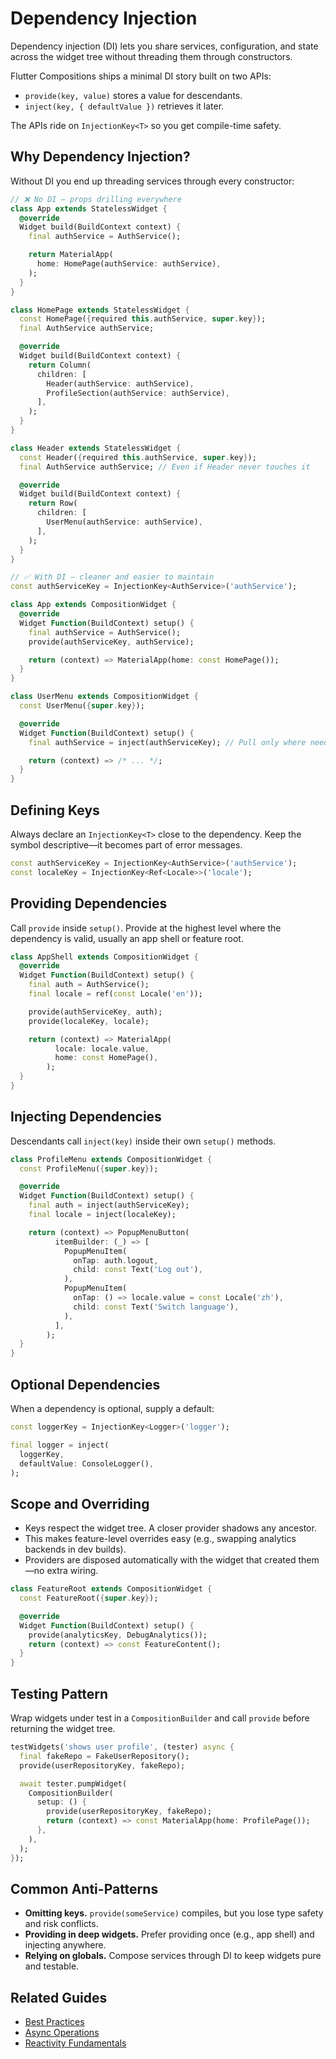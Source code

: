 # Dependency Injection

Dependency injection (DI) lets you share services, configuration, and state across the widget tree without threading them through constructors.

Flutter Compositions ships a minimal DI story built on two APIs:

- `provide(key, value)` stores a value for descendants.
- `inject(key, { defaultValue })` retrieves it later.

The APIs ride on `InjectionKey<T>` so you get compile-time safety.

## Why Dependency Injection?

Without DI you end up threading services through every constructor:

```dart
// ❌ No DI – props drilling everywhere
class App extends StatelessWidget {
  @override
  Widget build(BuildContext context) {
    final authService = AuthService();

    return MaterialApp(
      home: HomePage(authService: authService),
    );
  }
}

class HomePage extends StatelessWidget {
  const HomePage({required this.authService, super.key});
  final AuthService authService;

  @override
  Widget build(BuildContext context) {
    return Column(
      children: [
        Header(authService: authService),
        ProfileSection(authService: authService),
      ],
    );
  }
}

class Header extends StatelessWidget {
  const Header({required this.authService, super.key});
  final AuthService authService; // Even if Header never touches it

  @override
  Widget build(BuildContext context) {
    return Row(
      children: [
        UserMenu(authService: authService),
      ],
    );
  }
}

// ✅ With DI – cleaner and easier to maintain
const authServiceKey = InjectionKey<AuthService>('authService');

class App extends CompositionWidget {
  @override
  Widget Function(BuildContext) setup() {
    final authService = AuthService();
    provide(authServiceKey, authService);

    return (context) => MaterialApp(home: const HomePage());
  }
}

class UserMenu extends CompositionWidget {
  const UserMenu({super.key});

  @override
  Widget Function(BuildContext) setup() {
    final authService = inject(authServiceKey); // Pull only where needed

    return (context) => /* ... */;
  }
}
```

## Defining Keys

Always declare an `InjectionKey<T>` close to the dependency. Keep the symbol descriptive—it becomes part of error messages.

```dart
const authServiceKey = InjectionKey<AuthService>('authService');
const localeKey = InjectionKey<Ref<Locale>>('locale');
```

## Providing Dependencies

Call `provide` inside `setup()`. Provide at the highest level where the dependency is valid, usually an app shell or feature root.

```dart
class AppShell extends CompositionWidget {
  @override
  Widget Function(BuildContext) setup() {
    final auth = AuthService();
    final locale = ref(const Locale('en'));

    provide(authServiceKey, auth);
    provide(localeKey, locale);

    return (context) => MaterialApp(
          locale: locale.value,
          home: const HomePage(),
        );
  }
}
```

## Injecting Dependencies

Descendants call `inject(key)` inside their own `setup()` methods.

```dart
class ProfileMenu extends CompositionWidget {
  const ProfileMenu({super.key});

  @override
  Widget Function(BuildContext) setup() {
    final auth = inject(authServiceKey);
    final locale = inject(localeKey);

    return (context) => PopupMenuButton(
          itemBuilder: (_) => [
            PopupMenuItem(
              onTap: auth.logout,
              child: const Text('Log out'),
            ),
            PopupMenuItem(
              onTap: () => locale.value = const Locale('zh'),
              child: const Text('Switch language'),
            ),
          ],
        );
  }
}
```

## Optional Dependencies

When a dependency is optional, supply a default:

```dart
const loggerKey = InjectionKey<Logger>('logger');

final logger = inject(
  loggerKey,
  defaultValue: ConsoleLogger(),
);
```

## Scope and Overriding

- Keys respect the widget tree. A closer provider shadows any ancestor.
- This makes feature-level overrides easy (e.g., swapping analytics backends in dev builds).
- Providers are disposed automatically with the widget that created them—no extra wiring.

```dart
class FeatureRoot extends CompositionWidget {
  const FeatureRoot({super.key});

  @override
  Widget Function(BuildContext) setup() {
    provide(analyticsKey, DebugAnalytics());
    return (context) => const FeatureContent();
  }
}
```

## Testing Pattern

Wrap widgets under test in a `CompositionBuilder` and call `provide` before returning the widget tree.

```dart
testWidgets('shows user profile', (tester) async {
  final fakeRepo = FakeUserRepository();
  provide(userRepositoryKey, fakeRepo);

  await tester.pumpWidget(
    CompositionBuilder(
      setup: () {
        provide(userRepositoryKey, fakeRepo);
        return (context) => const MaterialApp(home: ProfilePage());
      },
    ),
  );
});
```

## Common Anti-Patterns

- **Omitting keys.** `provide(someService)` compiles, but you lose type safety and risk conflicts.
- **Providing in deep widgets.** Prefer providing once (e.g., app shell) and injecting anywhere.
- **Relying on globals.** Compose services through DI to keep widgets pure and testable.

## Related Guides

- [Best Practices](./best-practices.md)
- [Async Operations](./async-operations.md)
- [Reactivity Fundamentals](./reactivity-fundamentals.md)
